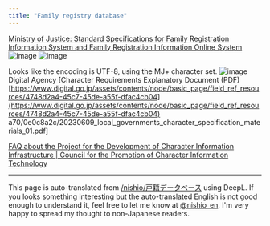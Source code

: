 ```yaml
---
title: "Family registry database"
---
```


[Ministry of Justice: Standard Specifications for Family Registration Information System and Family Registration Information Online System](https://www.moj.go.jp/MINJI/minji04_00013.html)
![image](https://gyazo.com/3421ee2d47fe42698b18d98d74e20c81/thumb/1000)
![image](https://gyazo.com/5070729834b399c4dcb598166aab1613/thumb/1000)

Looks like the encoding is UTF-8, using the MJ+ character set.
![image](https://gyazo.com/04aeb9aa1031387a34c333c542d15767/thumb/1000)
Digital Agency [Character Requirements Explanatory Document (PDF) [https://www.digital.go.jp/assets/contents/node/basic_page/field_ref_resources/4748d2a4-45c7-45de-a55f-dfac4cb04](https://www.digital.go.jp/assets/contents/node/basic_page/field_ref_resources/4748d2a4-45c7-45de-a55f-dfac4cb04) a70/0e0c8a2c/20230609_local_governments_character_specification_materials_01.pdf]

[FAQ about the Project for the Development of Character Information Infrastructure | Council for the Promotion of Character Information Technology](https://moji.or.jp/mojikiban/faq/)

---
This page is auto-translated from [/nishio/戸籍データベース](https://scrapbox.io/nishio/戸籍データベース) using DeepL. If you looks something interesting but the auto-translated English is not good enough to understand it, feel free to let me know at [@nishio_en](https://twitter.com/nishio_en). I'm very happy to spread my thought to non-Japanese readers.